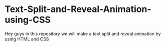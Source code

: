 # Text-Split-and-Reveal-Animation-using-CSS
Hey guys in this repository we will make a text split and reveal animation by using HTML and CSS
